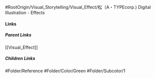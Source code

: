 #RootOrigin/Visual_Storytelling/Visual_Effect/松（A・TYPEcorp.) Digital Illustration - Effects
#### Links
##### Parent Links
[[Visual_Effect]]
##### Children Links
#Folder/Reference
#Folder/Color/Green
#Folder/Subcolor/1
